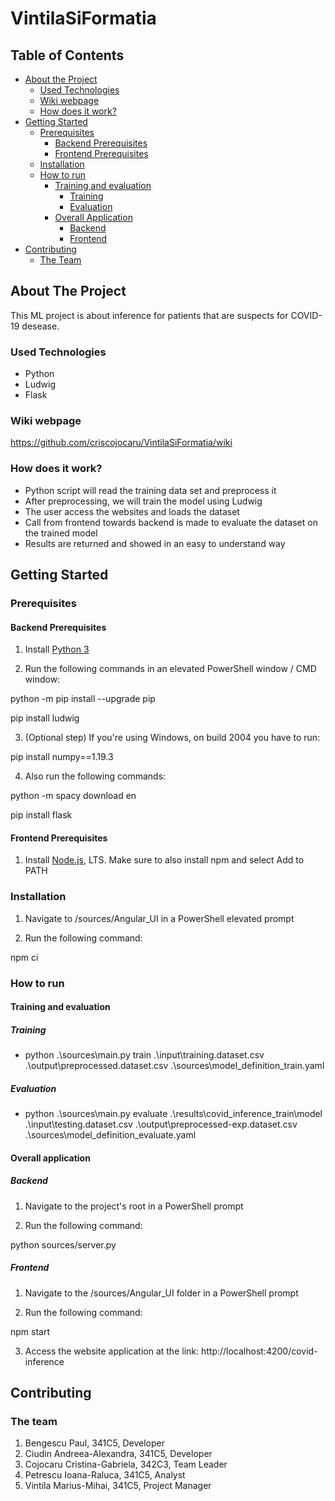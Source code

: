 # VintilaSiFormatia

## Table of Contents

- [About the Project](#about-the-project)
  - [Used Technologies](#used-technologies)
  - [Wiki webpage](#wiki-webpage)
  - [How does it work?](#how-does-it-work)
- [Getting Started](#getting-started)
  - [Prerequisites](#prerequisites)
    - [Backend Prerequisites](#backend-prerequisites)
    - [Frontend Prerequisites](#frontend-prerequisites)
  - [Installation](#installation)
  - [How to run](#how-to-run)
    - [Training and evaluation](#training-and-evaluation)
      - [Training](#training)
      - [Evaluation](#evaluation)
    - [Overall Application](#overall-application)
      - [Backend](#backend)
      - [Frontend](#frontend)
- [Contributing](#contributing)
  - [The Team](#the-team)

## About The Project

This ML project is about inference for patients that are suspects for COVID-19 desease.

### Used Technologies

 * Python
 * Ludwig
 * Flask

### Wiki webpage
https://github.com/criscojocaru/VintilaSiFormatia/wiki

### How does it work?
 * Python script will read the training data set and preprocess it
 * After preprocessing, we will train the model using Ludwig
 * The user access the websites and loads the dataset
 * Call from frontend towards backend is made to evaluate the dataset on the trained model
 * Results are returned and showed in an easy to understand way

## Getting Started

### Prerequisites

#### Backend Prerequisites

1. Install [Python 3](https://www.python.org/downloads/)

2. Run the following commands in an elevated PowerShell window / CMD window:

python -m pip install --upgrade pip

pip install ludwig

3. (Optional step) If you're using Windows, on build 2004 you have to run:

pip install numpy==1.19.3

4. Also run the following commands:

python -m spacy download en

pip install flask

#### Frontend Prerequisites

1. Install [Node.js](https://nodejs.org/en/), LTS. Make sure to also install npm and select Add to PATH

### Installation

1. Navigate to /sources/Angular_UI in a PowerShell elevated prompt

2. Run the following command:

npm ci

### How to run

#### Training and evaluation

##### Training

 * python .\sources\main.py train .\input\training.dataset.csv .\output\preprocessed.dataset.csv .\sources\model_definition_train.yaml

##### Evaluation

 * python .\sources\main.py evaluate .\results\covid_inference_train\model .\input\testing.dataset.csv .\output\preprocessed-exp.dataset.csv .\sources\model_definition_evaluate.yaml

#### Overall application

##### Backend

1. Navigate to the project's root in a PowerShell prompt

2. Run the following command:

python sources/server.py

##### Frontend

1. Navigate to the /sources/Angular_UI folder in a PowerShell prompt

2. Run the following command:

npm start

3. Access the website application at the link: http://localhost:4200/covid-inference

## Contributing

### The team

1. Bengescu Paul, 341C5, Developer
2. Ciudin Andreea-Alexandra, 341C5, Developer
3. Cojocaru Cristina-Gabriela, 342C3, Team Leader
4. Petrescu Ioana-Raluca, 341C5, Analyst
5. Vintila Marius-Mihai, 341C5, Project Manager

